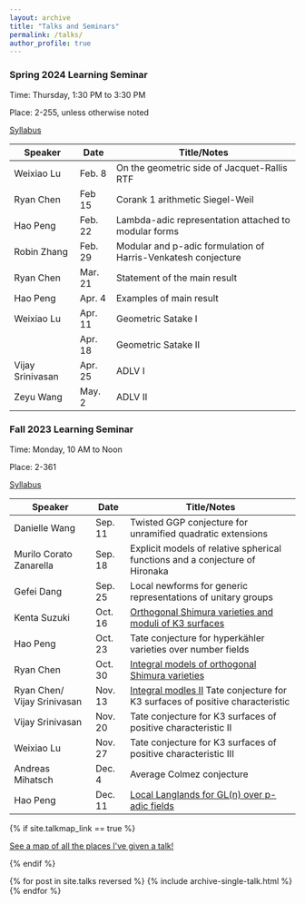 ```yaml
---
layout: archive
title: "Talks and Seminars"
permalink: /talks/
author_profile: true
---
```


### Spring 2024 Learning Seminar
Time: Thursday, 1:30 PM to 3:30 PM

Place: 2-255, unless otherwise noted

[Syllabus](https://weixiao-lu.github.io/files/Spring_2024_Seminar.pdf)

| Speaker          | Date   |           Title/Notes                                          |
| --------         | ------ | ------------------------------------------------------------ |
| Weixiao Lu   | Feb. 8   |  On the geometric side of Jacquet-Rallis RTF     |
| Ryan Chen    | Feb 15   |    Corank 1 arithmetic Siegel-Weil         |
| Hao Peng     | Feb. 22   |  Lambda-adic representation attached to modular forms                                |
| Robin Zhang     | Feb. 29        |  Modular and p-adic formulation of Harris-Venkatesh conjecture     |
| Ryan Chen     | Mar. 21    |  Statement of the main result  |
|  Hao Peng      | Apr. 4     | Examples of main result       |
|  Weixiao Lu     | Apr. 11     | Geometric Satake I          |
|               | Apr. 18     | Geometric Satake II         |
|  Vijay Srinivasan  | Apr. 25     | ADLV I               |
| Zeyu Wang        | May. 2      | ADLV II             |


### Fall 2023 Learning Seminar
Time: Monday, 10 AM to Noon

Place: 2-361

[Syllabus](https://weixiao-lu.github.io/files/Fall_2023_Seminar.pdf)
 
| Speaker          | Date   |           Title/Notes                                          |
| --------         | ------ | ------------------------------------------------------------ |
| Danielle Wang    | Sep. 11   |  Twisted GGP conjecture for unramified quadratic extensions     |
| Murilo Corato Zanarella    | Sep. 18   |     Explicit models of relative spherical functions and a conjecture of Hironaka           |
| Gefei Dang     | Sep. 25   |  Local newforms for generic representations of unitary groups                                     |
|  Kenta Suzuki     | Oct. 16         |  [Orthogonal Shimura varieties and moduli of K3 surfaces](https://weixiao-lu.github.io/files/k3_surface_talk.pdf)         |
|   Hao Peng         | Oct. 23      | Tate conjecture for hyperkähler varieties over number fields  |
|   Ryan Chen    | Oct. 30 | [Integral models of orthogonal Shimura varieties](https://weixiao-lu.github.io/files/Integral_models_I.pdf)|
|   Ryan Chen/ Vijay Srinivasan    | Nov. 13  | [Integral modles II](https://weixiao-lu.github.io/files/Integral_models_II.pdf)  Tate conjecture for K3 surfaces of positive characteristic |
|  Vijay Srinivasan       | Nov. 20 |  Tate conjecture for K3 surfaces of positive characteristic II|
|  Weixiao Lu        | Nov. 27 | Tate conjecture for K3 surfaces of positive characteristic III|
|   Andreas Mihatsch      | Dec. 4  | Average Colmez conjecture|
|   Hao Peng                  | Dec. 11 |    [Local Langlands for GL(n) over p-adic fields](https://weixiao-lu.github.io/files/LLC_for_GL(n).pdf)                |




{% if site.talkmap_link == true %}

<p style="text-decoration:underline;"><a href="/talkmap.html">See a map of all the places I've given a talk!</a></p>

{% endif %}

{% for post in site.talks reversed %}
  {% include archive-single-talk.html %}
{% endfor %}

